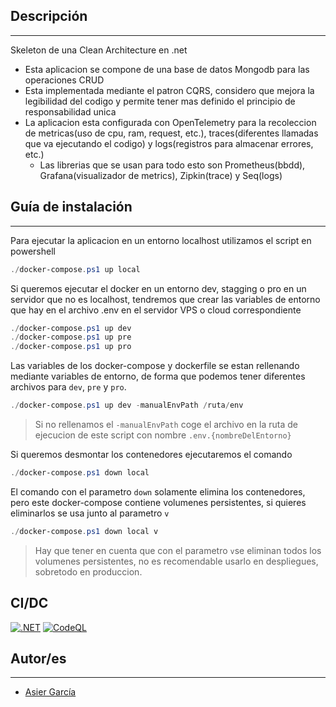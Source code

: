 ## Descripción
---
Skeleton de una Clean Architecture en .net
- Esta aplicacion se compone de una base de datos Mongodb para las operaciones CRUD
- Esta implementada mediante el patron CQRS, considero que mejora la legibilidad del codigo y permite tener mas definido el principio de responsabilidad unica
- La aplicacion esta configurada con OpenTelemetry para la recoleccion de metricas(uso de cpu, ram, request, etc.), traces(diferentes llamadas que va ejecutando el codigo) y logs(registros para almacenar errores, etc.)
    - Las librerias que se usan para todo esto son Prometheus(bbdd), Grafana(visualizador de metrics), Zipkin(trace) y Seq(logs)
 	
## Guía de instalación
---

Para ejecutar la aplicacion en un entorno localhost utilizamos el script en powershell
```powershell
./docker-compose.ps1 up local
```

Si queremos ejecutar el docker en un entorno dev, stagging o pro en un servidor que no es localhost, tendremos que crear las variables de entorno que hay en el archivo .env en el servidor VPS o cloud correspondiente
```powershell
./docker-compose.ps1 up dev
./docker-compose.ps1 up pre
./docker-compose.ps1 up pro
```

Las variables de los docker-compose y dockerfile se estan rellenando mediante variables de entorno, de forma que podemos tener diferentes archivos para `dev`, `pre` y `pro`.

```powershell
./docker-compose.ps1 up dev -manualEnvPath /ruta/env
```
> Si no rellenamos el `-manualEnvPath` coge el archivo en la ruta de ejecucion de este script con nombre `.env.{nombreDelEntorno}`

Si queremos desmontar los contenedores ejecutaremos el comando
```powershell
./docker-compose.ps1 down local
```
El comando con el parametro `down` solamente elimina los contenedores, pero este docker-compose contiene volumenes persistentes, si quieres eliminarlos se usa junto al parametro `v`

```powershell
./docker-compose.ps1 down local v
```
> Hay que tener en cuenta que con el parametro `v`se eliminan todos los volumenes persistentes, no es recomendable usarlo en despliegues, sobretodo en produccion.

## CI/DC
[![.NET](https://github.com/g4rc1ss/Dotnet-Web-Clean-Architecture-Skeleton/actions/workflows/dotnet.yml/badge.svg)](https://github.com/g4rc1ss/Dotnet-Web-Clean-Architecture-Skeleton/actions/workflows/dotnet.yml)
[![CodeQL](https://github.com/g4rc1ss/Dotnet-Web-Clean-Architecture-Skeleton/actions/workflows/codeql-analysis.yml/badge.svg?branch=main)](https://github.com/g4rc1ss/Dotnet-Web-Clean-Architecture-Skeleton/actions/workflows/codeql-analysis.yml)

## Autor/es
---
- [Asier García](https://github.com/g4rc1ss)


